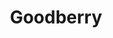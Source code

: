---
title: "Goodberry"

spell:
  schools:
    - name:        "Transmutation"
      subschools:  []
      descriptors: []
  classes:
    - name:  "Druid"
      abbr:  "Drd"
      level: 1
  components:         [V, S, DF]
  castingTime:        "1 standard action"
  range:              "Touch"
  target:             "{% die_roll 2 4 0 %} fresh berries touched"
  duration:           "One day/level"
  savingThrow:        "None"
  spellResistance:    "Yes"
  description:        |
    Casting goodberry upon a handful of freshly picked berries makes {% die_roll 2 4 0 %} of them magical. You (as well as any other druid of 3rd or higher level) can immediately discern which berries are affected. Each transmuted berry provides nourishment as if it were a normal meal for a Medium creature. The berry also cures 1 point of damage when eaten, subject to a maximum of 8 points of such curing in any 24-hour period.
---